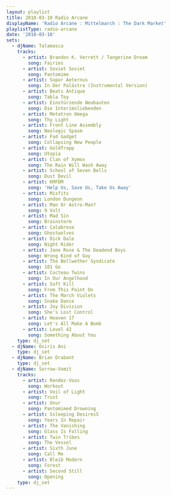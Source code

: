 ```yaml
---
layout: playlist
title: 2018-03-10 Radio Arcane
displayName: 'Radio Arcane : Mittelmarch : The Dark Market'
playlistType: radio-arcane
date: '2018-03-10'
sets:
  - djName: Talamasca
    tracks:
      - artist: Brandon K. Verrett / Tangerine Dream
        song: Fairies
      - artist: Soviet Soviet
        song: Pantomime
      - artist: Sopor Aeternus
        song: In Der Palästra (Instrumental Version)
      - artist: Beats Antique
        song: Tabla Toy
      - artist: Einstürzende Neubauten
        song: Die Interimsliebenden
      - artist: Metatron Omega
        song: Thy Light
      - artist: Front Line Assembly
        song: Neologic Spasm
      - artist: Fad Gadget
        song: Collapsing New People
      - artist: Goldfrapp
        song: Utopia
      - artist: Clan of Xymox
        song: The Rain Will Wash Away
      - artist: School of Seven Bells
        song: Dust Devil
      - artist: KMFDM
        song: 'Help Us, Save Us, Take Us Away'
      - artist: Misfits
        song: London Dungeon
      - artist: Man Or Astro-Man?
        song: 9 Volt
      - artist: Mad Sin
        song: Brainstorm
      - artist: Calabrese
        song: Ghostwolves
      - artist: Dick Dale
        song: Night Rider
      - artist: Jane Rose & The Deadend Boys
        song: Wrong Kind of Guy
      - artist: The Bellwether Syndicate
        song: 101 Go
      - artist: Cocteau Twins
        song: In Our Angelhood
      - artist: Soft Kill
        song: From This Point On
      - artist: The March Violets
        song: Snake Dance
      - artist: Joy Division
        song: She's Lost Control
      - artist: Heaven 17
        song: Let's All Make A Bomb
      - artist: Level 42
        song: Something About You
    type: dj_set
  - djName: Osiris Ani
    type: dj_set
  - djName: Brian Drabant
    type: dj_set
  - djName: Sorrow-Vomit
    tracks:
      - artist: Rendez-Vous
        song: Workout
      - artist: Veil of Light
        song: Trust
      - artist: Unur
        song: Pantomimed Drowning
      - artist: Ssleeping DesiresS
        song: Years In Repair
      - artist: The Vanishing
        song: Glass Is Falling
      - artist: Twin Tribes
        song: The Vessel
      - artist: Sixth June
        song: Call Me
      - artist: Bleib Modern
        song: Forest
      - artist: Second Still
        song: Opening
    type: dj_set
---
```

